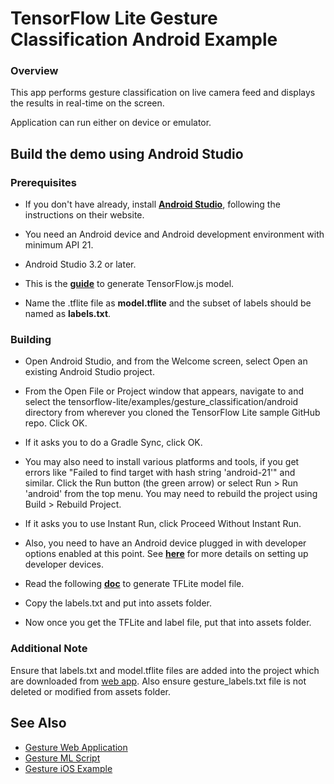 # TensorFlow Lite Gesture Classification Android Example

### Overview

This app performs gesture classification on live camera feed and displays the results in real-time on the screen.

Application can run either on device or emulator.

<!-- TODO(b/124116863): Add app screenshot. -->

## Build the demo using Android Studio

### Prerequisites

* If you don't have already, install **[Android Studio](https://developer.android.com/studio/index.html)**, following the instructions on their website.
* You need an Android device and Android development environment with minimum API 21.
* Android Studio 3.2 or later.

* This is the  **[guide](../web/README.md)**  to generate TensorFlow.js model.
* Name the .tflite file as **model.tflite** and the subset of labels should be named as **labels.txt**.

### Building

* Open Android Studio, and from the Welcome screen, select Open an existing Android Studio project.

* From the Open File or Project window that appears, navigate to and select the tensorflow-lite/examples/gesture_classification/android directory from wherever you cloned the TensorFlow Lite sample GitHub repo. Click OK.

* If it asks you to do a Gradle Sync, click OK.

* You may also need to install various platforms and tools, if you get errors like "Failed to find target with hash string 'android-21'" and similar.
Click the Run button (the green arrow) or select Run > Run 'android' from the top menu. You may need to rebuild the project using Build > Rebuild Project.

* If it asks you to use Instant Run, click Proceed Without Instant Run.

* Also, you need to have an Android device plugged in with developer options enabled at this point. See **[here](https://developer.android.com/studio/run/device)** for more details on setting up developer devices.
* Read the following **[doc](../ml/README.md)** to generate TFLite model file.
* Copy the labels.txt and put into assets folder.
* Now once you get the TFLite and label file, put that into assets folder.

### Additional Note

Ensure that labels.txt and model.tflite files are added into the project which are downloaded from [web app](../web/README.md). Also ensure gesture_labels.txt file is not deleted or modified from assets folder.

## See Also

* [Gesture Web Application](../web/README.md)
* [Gesture ML Script](../ml/README.md)
* [Gesture iOS Example](../ios/README.md)
